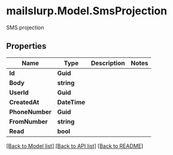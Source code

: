 # mailslurp.Model.SmsProjection
SMS projection

## Properties

Name | Type | Description | Notes
------------ | ------------- | ------------- | -------------
**Id** | **Guid** |  | 
**Body** | **string** |  | 
**UserId** | **Guid** |  | 
**CreatedAt** | **DateTime** |  | 
**PhoneNumber** | **Guid** |  | 
**FromNumber** | **string** |  | 
**Read** | **bool** |  | 

[[Back to Model list]](../README#documentation-for-models) [[Back to API list]](../README#documentation-for-api-endpoints) [[Back to README]](../README)


